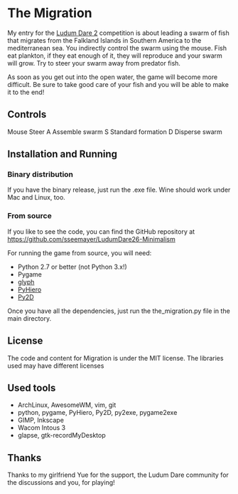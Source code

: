 # The Migration

My entry for the [Ludum Dare 2](http://www.ludumdare.com/compo/) competition is about leading a swarm of fish that migrates from the Falkland Islands in Southern America to the mediterranean sea. You indirectly control the swarm using the mouse. Fish eat plankton, if they eat enough of it, they will reproduce and your swarm will grow. Try to steer your swarm away from predator fish. 

As soon as you get out into the open water, the game will become more difficult. Be sure to take good care of your fish and you will be able to make it to the end!

## Controls

  Mouse   Steer
  A       Assemble swarm
  S       Standard formation
  D       Disperse swarm

## Installation and Running

### Binary distribution
If you have the binary release, just run the .exe file. Wine should work under Mac and Linux, too. 

### From source
If you like to see the code, you can find the GitHub repository at https://github.com/sseemayer/LudumDare26-Minimalism

For running the game from source, you will need:

  * Python 2.7 or better (not Python 3.x!)
  * Pygame
  * [glyph](http://code.google.com/p/glyph/)
  * [PyHiero](https://github.com/sseemayer/PyHiero)
  * [Py2D](https://github.com/sseemayer/Py2D)

Once you have all the dependencies, just run the the_migration.py file in the main directory.


## License
The code and content for Migration is under the MIT license. The libraries used may have different licenses

## Used tools

  * ArchLinux, AwesomeWM, vim, git
  * python, pygame, PyHiero, Py2D, py2exe, pygame2exe
  * GIMP, Inkscape
  * Wacom Intous 3
  * glapse, gtk-recordMyDesktop

## Thanks
Thanks to my girlfriend Yue for the support, the Ludum Dare community for the discussions and you, for playing!
